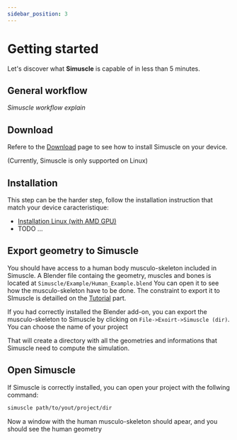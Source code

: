```yaml
---
sidebar_position: 3
---
```

# Getting started

Let's discover what **Simuscle** is capable of in less than 5 minutes.

## General workflow

*Simuscle workflow explain*

## Download

Refere to the [Download](./download) page to see how to install Simuscle on your device.

(Currently, Simuscle is only supported on Linux)

## Installation

This step can be the harder step, follow the installation instruction that match your device caracteristique:
- [Installation Linux (with AMD GPU)](./download/installation)
- TODO ...

## Export geometry to Simuscle

You should have access to a human body musculo-skeleton included in Simuscle. 
A Blender file containg the geometry, muscles and bones is located at `Simuscle/Example/Human_Example.blend` 
You can open it to see how the musculo-skeleton have to be done. The constraint to export it to SImuscle is detailled on the
[Tutorial](./Tutorial/workflow) part.

If you had correctly installed the Blender add-on, you can export the musculo-skeleton to Simuscle by clicking on 
`File->Exoirt->Simuscle (dir)`. You can choose the name of your project

That will create a directory with all the geometries and informations that Simuscle need to compute the simulation.

## Open Simuscle

If Simuscle is correctly installed, you can open your project with the follwing command:
```bash
simuscle path/to/yout/project/dir
```
Now a window with the human musculo-skeleton should apear, and you should see the human geometry

